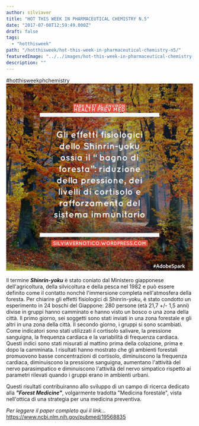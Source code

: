 ```yaml
---
author: silviaver
title: "HOT THIS WEEK IN PHARMACEUTICAL CHEMISTRY N.5"
date: "2017-07-08T12:59:49.000Z"
draft: false
tags:
  - "hotthisweek"
path: "/hotthisweek/hot-this-week-in-pharmaceutical-chemistry-n5/"
featuredImage: "../../images/hot-this-week-in-pharmaceutical-chemistry-n-5.md/img_2399.jpg"
description: ""
---
```


#hotthisweekphchemistry ![IMG_2399.JPG](../../images/hot-this-week-in-pharmaceutical-chemistry-n-5.md/img_2399.jpg)

Il termine _**Shinrin-yoku**_ è stato coniato dal Ministero giapponese dell'agricoltura, della silvicoltura e della pesca nel 1982 e può essere definito come il contatto nonché l'immersione completa nell'atmosfera della foresta. Per chiarire gli effetti fisiologici di Shinrin-yoku, è stato condotto un esperimento in 24 boschi del Giappone: 280 persone (età 21,7 +/- 1,5 anni) divise in gruppi hanno camminato e hanno visto un bosco o una zona della città. Il primo giorno, sei soggetti sono stati inviati in una zona forestale e gli altri in una zona della città. Il secondo giorno, i gruppi si sono scambiati. Come indicatori sono stati utilizzati il ​​cortisolo salivare, la pressione sanguigna, la frequenza cardiaca e la variabilità di frequenza cardiaca. Questi indici sono stati misurati al mattino prima della colazione, prima e dopo la camminata. I risultati hanno mostrato che gli ambienti forestali promuovono basse concentrazioni di cortisolo, diminuiscono la frequenza cardiaca, diminuiscono la pressione sanguigna, aumentano l'attività del nervo parasimpatico e diminuiscono l'attività del nervo simpatico rispetto ai parametri rilevati quando i gruppi erano in ambienti urbani.

Questi risultati contribuiranno allo sviluppo di un campo di ricerca dedicato alla _**"Forest Medicine"**_, volgarmente tradotta "Medicina forestale", vista nell'ottica di una strategia per una medicina preventiva.

_Per leggere il paper completo qui il link…_ https://www.ncbi.nlm.nih.gov/pubmed/19568835
